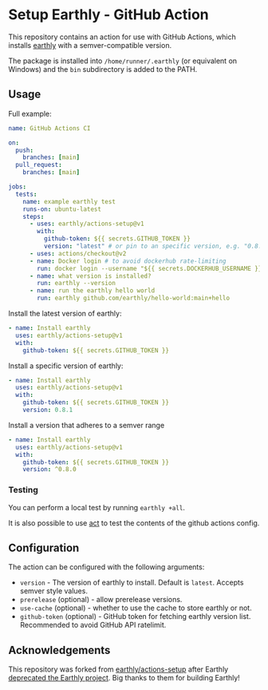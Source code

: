 # Setup Earthly - GitHub Action

This repository contains an action for use with GitHub Actions, which installs
[earthly](https://github.com/earthly/earthly) with a semver-compatible version.

The package is installed into `/home/runner/.earthly` (or equivalent on Windows)
and the `bin` subdirectory is added to the PATH.

## Usage

Full example:

```yml
name: GitHub Actions CI

on:
  push:
    branches: [main]
  pull_request:
    branches: [main]

jobs:
  tests:
    name: example earthly test
    runs-on: ubuntu-latest
    steps:
      - uses: earthly/actions-setup@v1
        with:
          github-token: ${{ secrets.GITHUB_TOKEN }}
          version: "latest" # or pin to an specific version, e.g. "0.8.1"
      - uses: actions/checkout@v2
      - name: Docker login # to avoid dockerhub rate-limiting
        run: docker login --username "${{ secrets.DOCKERHUB_USERNAME }}" --password "${{ secrets.DOCKERHUB_PASSWORD }}"
      - name: what version is installed?
        run: earthly --version
      - name: run the earthly hello world
        run: earthly github.com/earthly/hello-world:main+hello
```

Install the latest version of earthly:

```yaml
- name: Install earthly
  uses: earthly/actions-setup@v1
  with:
    github-token: ${{ secrets.GITHUB_TOKEN }}
```

Install a specific version of earthly:

```yaml
- name: Install earthly
  uses: earthly/actions-setup@v1
  with:
    github-token: ${{ secrets.GITHUB_TOKEN }}
    version: 0.8.1
```

Install a version that adheres to a semver range

```yaml
- name: Install earthly
  uses: earthly/actions-setup@v1
  with:
    github-token: ${{ secrets.GITHUB_TOKEN }}
    version: ^0.8.0
```

### Testing

You can perform a local test by running `earthly +all`.

It is also possible to use [act](https://github.com/nektos/act) to test the
contents of the github actions config.

## Configuration

The action can be configured with the following arguments:

- `version` - The version of earthly to install.
  Default is `latest`. Accepts semver style values.
- `prerelease` (optional) - allow prerelease versions.
- `use-cache` (optional) - whether to use the cache to store earthly or not.
- `github-token` (optional) - GitHub token for fetching earthly version list.
  Recommended to avoid GitHub API ratelimit.

## Acknowledgements

This repository was forked from [earthly/actions-setup](https://github.com/earthly/actions-setup)
after Earthly [deprecated the Earthly project](https://earthly.dev/blog/shutting-down-earthfiles-cloud/).
Big thanks to them for building Earthly!
